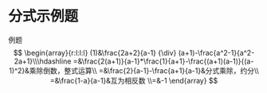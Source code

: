 # 分式示例题
例题
$$
\begin{array}{r:l:l:l}
(1)&\frac{2a+2}{a-1} {\div} (a+1)-\frac{a^2-1}{a^2-2a+1}\\\hdashline
=&\frac{2(a+1)}{a-1}*\frac{1}{a+1}-\frac{(a+1)(a-1)}{(a-1)^2}&乘除倒数，整式运算\\
=&\frac{2}{a-1}-\frac{a+1}{a-1}&分式乘除，约分\\
=&\frac{1-a}{a-1}&互为相反数
\\=&-1
\end{array}
$$
